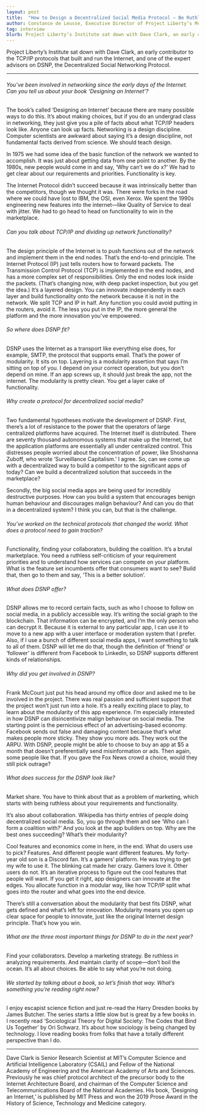 ```yaml
---
layout: post
title:  "How to Design a Decentralized Social Media Protocol – Be Ruthless About Technical Requirements and Eager to Build Coalition"
author: Constance de Leusse, Executive Director of Project Liberty’s McCourt Institute
tag: interview
blurb: Project Liberty’s Institute sat down with Dave Clark, an early contributor to the TCP/IP protocols that built and run the Internet, and one of the expert advisors on DSNP, the Decentralized Social Networking Protocol.
---
```

Project Liberty’s Institute sat down with Dave Clark, an early contributor to the TCP/IP protocols that built and run the Internet, and one of the expert advisors on DSNP, the Decentralized Social Networking Protocol.

---

###### You’ve been involved in networking since the early days of the Internet. Can you tell us about your book ‘Designing an Internet’?

The book’s called ‘Designing _an_ Internet’ because there are many possible ways to do this. It’s about making choices, but if you do an undergrad class in networking, they just give you a pile of facts about what TCP/IP headers look like. Anyone can look up facts. Networking is a design discipline. Computer scientists are awkward about saying it’s a design discipline, not fundamental facts derived from science. We should teach design.

In 1975 we had some idea of the basic function of the network we wanted to accomplish. It was just about getting data from one point to another. By the 1980s, new people would come in and say, ‘Why can’t we do x?’ We had to get clear about our requirements and priorities. Functionality is key.

The Internet Protocol didn’t succeed because it was intrinsically better than the competitors, though we thought it was. There were forks in the road where we could have lost to IBM, the OSI, even Xerox. We spent the 1990s engineering new features into the internet—like Quality of Service to deal with jitter. We had to go head to head on functionality to win in the marketplace.

###### Can you talk about TCP/IP and dividing up network functionality?

The design principle of the Internet is to push functions out of the network and implement them in the end nodes. That’s the end-to-end principle. The Internet Protocol (IP) just tells routers how to forward packets. The Transmission Control Protocol (TCP) is implemented in the end nodes, and has a more complex set of responsibilities. Only the end nodes look inside the packets. (That’s changing now, with deep packet inspection, but you get the idea.) It’s a layered design. You can innovate independently in each layer and build functionality onto the network because it is not in the network. We split TCP and IP in half. Any function you could avoid putting in the routers, avoid it. The less you put in the IP, the more general the platform and the more innovation you’ve empowered.

###### So where does DSNP fit?

DSNP uses the Internet as a transport like everything else does, for example, SMTP, the protocol that supports email. That’s the power of modularity. It sits on top. Layering is a modularity assertion that says I’m sitting on top of you. I depend on your correct operation, but you don’t depend on mine. If an app screws up, it should just break the app, not the internet. The modularity is pretty clean. You get a layer cake of functionality.

###### Why create a protocol for decentralized social media?

Two fundamental hypotheses motivate the development of DSNP. First, there’s a lot of resistance to the power that the operators of large centralized platforms have acquired. The Internet itself is distributed. There are seventy thousand autonomous systems that make up the Internet, but the application platforms are essentially all under centralized control. This distresses people worried about the concentration of power, like Shoshanna Zuboff, who wrote ‘Surveillance Capitalism.’ I agree. So, can we come up with a decentralized way to build a competitor to the significant apps of today? Can we build a decentralized solution that succeeds in the marketplace?

Secondly, the big social media apps are being used for incredibly destructive purposes. How can you build a system that encourages benign human behaviour and discourages malign behaviour? And can you do that in a decentralized system? I think you can, but that is the challenge.

###### You’ve worked on the technical protocols that changed the world. What does a protocol need to gain traction?

Functionality, finding your collaborators, building the coalition. It’s a brutal marketplace. You need a ruthless self-criticism of your requirement priorities and to understand how services can compete on your platform. What is the feature set incumbents offer that consumers want to see? Build that, then go to them and say, ‘This is a better solution’.

###### What does DSNP offer?

DSNP allows me to record certain facts, such as who I choose to follow on social media, in a publicly accessible way. It’s writing the social graph to the blockchain. That information can be encrypted, and I’m the only person who can decrypt it. Because it is external to any particular app, I can use it to move to a new app with a user interface or moderation system that I prefer. Also, if I use a bunch of different social media apps, I want something to talk to all of them. DSNP will let me do that, though the definition of ‘friend’ or ‘follower’ is different from Facebook to LinkedIn, so DSNP supports different kinds of relationships.

###### Why did you get involved in DSNP?

Frank McCourt just put his head around my office door and asked me to be involved in the project. There was real passion and sufficient support that the project won’t just run into a hole. It’s a really exciting place to play, to learn about the modularity of this app experience. I’m especially interested in how DSNP can disincentivize malign behaviour on social media. The starting point is the pernicious effect of an advertising-based economy. Facebook sends out false and damaging content because that’s what makes people more sticky. They show you more ads. They work out the ARPU. With DSNP, people might be able to choose to buy an app at $5 a month that doesn’t preferentially send misinformation or ads. Then again, some people like that. If you gave the Fox News crowd a choice, would they still pick outrage?

###### What does success for the DSNP look like?

Market share. You have to think about that as a problem of marketing, which starts with being ruthless about your requirements and functionality.

It’s also about collaboration. Wikipedia has thirty entries of people doing decentralized social media. So, you go through them and see ‘Who can I form a coalition with?’ And you look at the app builders on top. Why are the best ones succeeding? What’s their modularity?

Cool features and economics come in here, in the end. What do users use to pick? Features. And different people want different features. My forty-year old son is a Discord fan. It’s a gamers’ platform. He was trying to get my wife to use it. The blinking cat made her crazy. Gamers love it. Other users do not. It’s an iterative process to figure out the cool features that people will want. If you get it right, app designers can innovate at the edges. You allocate function in a modular way, like how TCP/IP split what goes into the router and what goes into the end device.

There’s still a conversation about the modularity that best fits DSNP, what gets defined and what’s left for innovation. Modularity means you open up clear space for people to innovate, just like the original Internet design principle. That’s how you win.

###### What are the three most important things for DSNP to do in the next year?

Find your collaborators. Develop a marketing strategy. Be ruthless in analyzing requirements. And maintain clarity of scope—don’t boil the ocean. It’s all about choices. Be able to say what you’re not doing.

###### We started by talking about a book, so let’s finish that way. What’s something you’re reading right now?

I enjoy escapist science fiction and just re-read the Harry Dresden books by James Butcher. The series starts a little slow but is great by a few books in. I recently read ‘Sociological Theory for Digital Society: The Codes that Bind Us Together’ by Ori Schwarz. It’s about how sociology is being changed by technology. I love reading books from folks that have a totally different perspective than I do.

---

Dave Clark is Senior Research Scientist at MIT’s Computer Science and Artificial Intelligence Laboratory (CSAIL) and Fellow of the National Academy of Engineering and the American Academy of Arts and Sciences. Previously he was chief protocol architect of the precursor body to the Internet Architecture Board, and chairman of the Computer Science and Telecommunications Board of the National Academies. His book, ‘Designing an Internet,’ is published by MIT Press and won the 2019 Prose Award in the History of Science, Technology and Medicine category.
